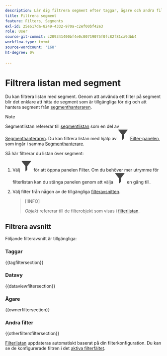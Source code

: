 ```yaml
---
description: Lär dig filtrera segment efter taggar, ägare och andra filter.
title: Filtrera segment
feature: Filters, Segments
exl-id: 25e617da-8249-4332-970a-c2ef00bf42e3
role: User
source-git-commit: c209341400bf4e0c00719075f0fc82f81ca9dbb4
workflow-type: tm+mt
source-wordcount: '168'
ht-degree: 0%

---
```


# Filtrera listan med segment

Du kan filtrera listan med segment. Genom att använda ett filter på segment blir det enklare att hitta de segment som är tillgängliga för dig och att hantera segment från [segmenthanteraren](seg-manage.md).

>[!NOTE]
>
>Segmentlistan refererar till [segmentlistan](seg-manage.md#filters-list) som en del av [Segmenthanteraren](seg-manage.md). Du kan filtrera listan med hjälp av ![Filter](/help/assets/icons/Filter.svg) [Filter-panelen](seg-manage.md#filter-panel), som ingår i samma [Segmenthanterare](seg-manage.md).
>


Så här filtrerar du listan över segment:

1. Välj ![Filter](/help/assets/icons/Filter.svg) för att öppna panelen Filter. Om du behöver mer utrymme för filterlistan kan du stänga panelen genom att välja ![Filter](/help/assets/icons/Filter.svg) en gång till.
1. Välj filter från någon av de tillgängliga [filteravsnitten](#filter-sections).

   >[!INFO]
   >
   >*Objekt* refererar till de filterobjekt som visas i [filterlistan](seg-manage.md#segment-list).
   > 

## Filtrera avsnitt

Följande filteravsnitt är tillgängliga:

### Taggar

{{tagfiltersection}}

### Datavy

{{dataviewfiltersection}}

### Ägare

{{ownerfiltersection}}


### Andra filter

{{otherfiltersfiltersection}}


[Filterlistan](seg-manage.md#segment-list) uppdateras automatiskt baserat på din filterkonfiguration. Du kan se de konfigurerade filtren i det [aktiva filterfältet](seg-manage.md#active-filter-bar).
